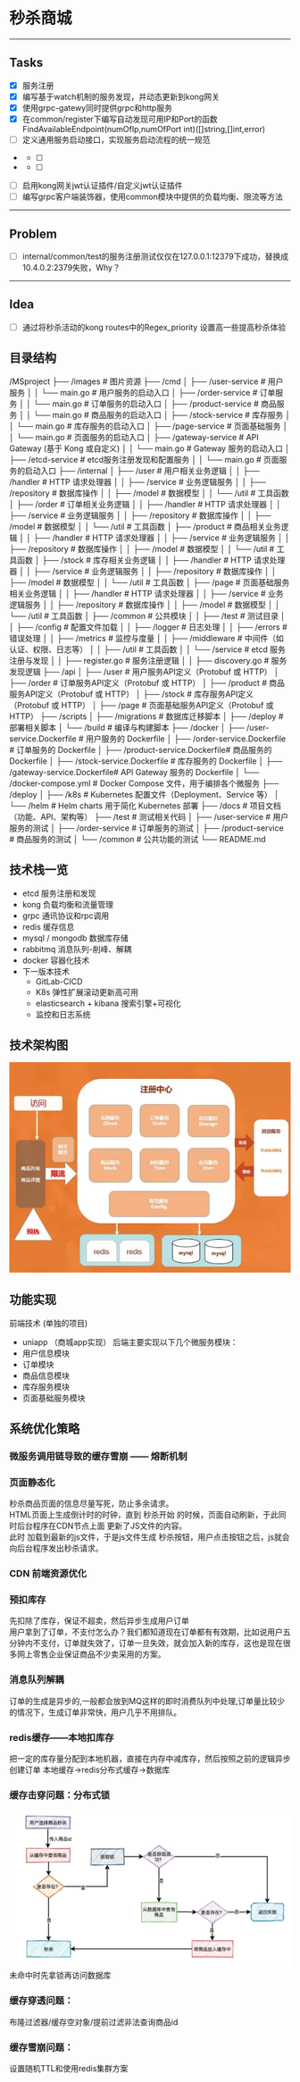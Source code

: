 # 秒杀商城
----
Tasks
----
-[x]  服务注册 </br>
-[x]  编写基于watch机制的服务发现，并动态更新到kong网关 </br>
-[x]  使用grpc-gatewy同时提供grpc和http服务 </br>
-[x]  在common/register下编写自动发现可用IP和Port的函数FindAvailableEndpoint(numOfIp,numOfPort int)([]string,[]int,error)
-[ ]  定义通用服务启动接口，实现服务启动流程的统一规范
 - -[ ] 
 - -[ ]
-[ ]  启用kong网关jwt认证插件/自定义jwt认证插件
-[ ]  编写grpc客户端装饰器，使用common模块中提供的负载均衡、限流等方法
----
Problem
----
-[ ] internal/common/test的服务注册测试仅仅在127.0.0.1:12379下成功，替换成10.4.0.2:2379失败，Why？ </br>
----
Idea
----
-[ ] 通过将秒杀活动的kong routes中的Regex_priority 设置高一些提高秒杀体验
## 目录结构
/MSproject
├── /images                        # 图片资源
├── /cmd
│   ├── /user-service              # 用户服务
│   │   └── main.go                # 用户服务的启动入口
│   ├── /order-service             # 订单服务
│   │   └── main.go                # 订单服务的启动入口
│   ├── /product-service           # 商品服务
│   │   └── main.go                # 商品服务的启动入口
│   ├── /stock-service             # 库存服务
│   │   └── main.go                # 库存服务的启动入口
│   ├── /page-service              # 页面基础服务
│   │   └── main.go                # 页面服务的启动入口
│   ├── /gateway-service           # API Gateway (基于 Kong 或自定义)
│   │   └── main.go                # Gateway 服务的启动入口
│   ├── /etcd-service              # etcd服务注册发现和配置服务
│   │   └── main.go                # 页面服务的启动入口
├── /internal
│   ├── /user                      # 用户相关业务逻辑
│   │   ├── /handler               # HTTP 请求处理器
│   │   ├── /service               # 业务逻辑服务
│   │   ├── /repository            # 数据库操作
│   │   ├── /model                 # 数据模型
│   │   └── /util                  # 工具函数
│   ├── /order                     # 订单相关业务逻辑
│   │   ├── /handler               # HTTP 请求处理器
│   │   ├── /service               # 业务逻辑服务
│   │   ├── /repository            # 数据库操作
│   │   ├── /model                 # 数据模型
│   │   └── /util                  # 工具函数
│   ├── /product                   # 商品相关业务逻辑
│   │   ├── /handler               # HTTP 请求处理器
│   │   ├── /service               # 业务逻辑服务
│   │   ├── /repository            # 数据库操作
│   │   ├── /model                 # 数据模型
│   │   └── /util                  # 工具函数
│   ├── /stock                     # 库存相关业务逻辑
│   │   ├── /handler               # HTTP 请求处理器
│   │   ├── /service               # 业务逻辑服务
│   │   ├── /repository            # 数据库操作
│   │   ├── /model                 # 数据模型
│   │   └── /util                  # 工具函数
│   ├── /page                      # 页面基础服务相关业务逻辑
│   │   ├── /handler               # HTTP 请求处理器
│   │   ├── /service               # 业务逻辑服务
│   │   ├── /repository            # 数据库操作
│   │   ├── /model                 # 数据模型
│   │   └── /util                  # 工具函数
│   ├── /common                    # 公共模块
│   │   ├── /test                  # 测试目录
│   │   ├── /config                # 配置文件加载
│   │   ├── /logger                # 日志处理
│   │   ├── /errors                # 错误处理
│   │   ├── /metrics               # 监控与度量
│   │   ├── /middleware            # 中间件（如认证、权限、日志等）
│   │   ├── /util                  # 工具函数
│   │   └── /service               # etcd 服务注册与发现
│   │       ├── register.go        # 服务注册逻辑
│   │       ├── discovery.go       # 服务发现逻辑
├── /api
│   ├── /user                      # 用户服务API定义（Protobuf 或 HTTP）
│   ├── /order                     # 订单服务API定义（Protobuf 或 HTTP）
│   ├── /product                   # 商品服务API定义（Protobuf 或 HTTP）
│   ├── /stock                     # 库存服务API定义（Protobuf 或 HTTP）
│   ├── /page                      # 页面基础服务API定义（Protobuf 或 HTTP）
├── /scripts
│   ├── /migrations                # 数据库迁移脚本
│   ├── /deploy                    # 部署相关脚本
│   └── /build                     # 编译与构建脚本
├── /docker
│   ├── /user-service.Dockerfile   # 用户服务的 Dockerfile
│   ├── /order-service.Dockerfile  # 订单服务的 Dockerfile
│   ├── /product-service.Dockerfile# 商品服务的 Dockerfile
│   ├── /stock-service.Dockerfile  # 库存服务的 Dockerfile
│   ├── /gateway-service.Dockerfile# API Gateway 服务的 Dockerfile
│   └── /docker-compose.yml        # Docker Compose 文件，用于编排各个微服务
├── /deploy
│   ├── /k8s                       # Kubernetes 配置文件（Deployment、Service 等）
│   └── /helm                      # Helm charts 用于简化 Kubernetes 部署
├── /docs                           # 项目文档（功能、API、架构等）
├── /test                           # 测试相关代码
│   ├── /user-service              # 用户服务的测试
│   ├── /order-service             # 订单服务的测试
│   ├── /product-service           # 商品服务的测试
│   └── /common                    # 公共功能的测试
└── README.md


## 技术栈一览
 - etcd 服务注册和发现
 - kong 负载均衡和流量管理
 - grpc 通讯协议和rpc调用
 - redis 缓存信息
 - mysql / mongodb 数据库存储
 - rabbitmq 消息队列-削峰、解耦
 - docker 容器化技术
 - 下一版本技术
   - GitLab-CICD
   - K8s 弹性扩展滚动更新高可用
   - elasticsearch + kibana 搜索引擎+可视化
   - 监控和日志系统
## 技术架构图
![img.png](images/img.png)

## 功能实现
前端技术 (单独的项目)
  - uniapp （商城app实现）
后端主要实现以下几个微服务模块：
  - 用户信息模块
  - 订单模块
  - 商品信息模块
  - 库存服务模块
  - 页面基础服务模块

## 系统优化策略
### 微服务调用链导致的缓存雪崩 —— 熔断机制


### 页面静态化
秒杀商品页面的信息尽量写死，防止多余请求。\
HTML页面上生成倒计时的时钟，直到 秒杀开始 的时候，页面自动刷新，于此同时后台程序在CDN节点上面 更新了JS文件的内容。\
此时 加载到最新的js文件，于是js文件生成 秒杀按钮，用户点击按钮之后，js就会向后台程序发出秒杀请求。
### CDN 前端资源优化

### 预扣库存
先扣除了库存，保证不超卖，然后异步生成用户订单 \
用户拿到了订单，不支付怎么办？我们都知道现在订单都有有效期，比如说用户五分钟内不支付，订单就失效了，订单一旦失效，就会加入新的库存，这也是现在很多网上零售企业保证商品不少卖采用的方案。
### 消息队列解耦
订单的生成是异步的,一般都会放到MQ这样的即时消费队列中处理,订单量比较少的情况下，生成订单非常快，用户几乎不用排队。

### redis缓存——本地扣库存
把一定的库存量分配到本地机器，直接在内存中减库存，然后按照之前的逻辑异步创建订单
本地缓存->redis分布式缓存->数据库

### 缓存击穿问题：分布式锁
![img.png](images/huancunjichuan.png)
未命中时先拿锁再访问数据库
### 缓存穿透问题：
布隆过滤器/缓存空对象/提前过滤非法查询商品id 
### 缓存雪崩问题：
设置随机TTL和使用redis集群方案